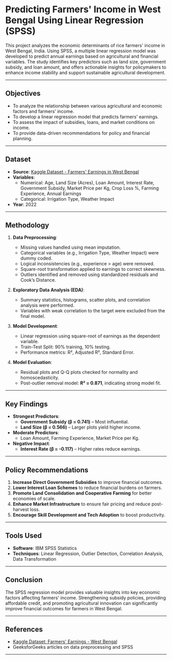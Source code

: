 #  Predicting Farmers' Income in West Bengal Using Linear Regression (SPSS)

This project analyzes the economic determinants of rice farmers' income in West Bengal, India. Using SPSS, a multiple linear regression model was developed to predict annual earnings based on agricultural and financial variables. The study identifies key predictors such as land size, government subsidy, and loan amount, and offers actionable insights for policymakers to enhance income stability and support sustainable agricultural development.

---

##  Objectives

- To analyze the relationship between various agricultural and economic factors and farmers' income.
- To develop a linear regression model that predicts farmers' earnings.
- To assess the impact of subsidies, loans, and market conditions on income.
- To provide data-driven recommendations for policy and financial planning.

---

##  Dataset

- **Source**: [Kaggle Dataset - Farmers' Earnings in West Bengal](https://www.kaggle.com/datasets/renuprasad/farmers-earnings-westbengal)
- **Variables**:
  - Numerical: Age, Land Size (Acres), Loan Amount, Interest Rate, Government Subsidy, Market Price per Kg, Crop Loss %, Farming Experience, Annual Earnings
  - Categorical: Irrigation Type, Weather Impact
- **Year**: 2022

---

##  Methodology

1. **Data Preprocessing**:
   - Missing values handled using mean imputation.
   - Categorical variables (e.g., Irrigation Type, Weather Impact) were dummy coded.
   - Logical inconsistencies (e.g., experience > age) were removed.
   - Square-root transformation applied to earnings to correct skewness.
   - Outliers identified and removed using standardized residuals and Cook’s Distance.

2. **Exploratory Data Analysis (EDA)**:
   - Summary statistics, histograms, scatter plots, and correlation analysis were performed.
   - Variables with weak correlation to the target were excluded from the final model.

3. **Model Development**:
   - Linear regression using square-root of earnings as the dependent variable.
   - Train-Test Split: 90% training, 10% testing.
   - Performance metrics: R², Adjusted R², Standard Error.

4. **Model Evaluation**:
   - Residual plots and Q-Q plots checked for normality and homoscedasticity.
   - Post-outlier removal model: **R² = 0.871**, indicating strong model fit.

---

##  Key Findings

- **Strongest Predictors**:
  - **Government Subsidy (β = 0.741)** – Most influential.
  - **Land Size (β = 0.566)** – Larger plots yield higher income.
- **Moderate Predictors**:
  - Loan Amount, Farming Experience, Market Price per Kg.
- **Negative Impact**:
  - **Interest Rate (β = -0.117)** – Higher rates reduce earnings.

---

##  Policy Recommendations

1. **Increase Direct Government Subsidies** to improve financial outcomes.
2. **Lower Interest Loan Schemes** to reduce financial burdens on farmers.
3. **Promote Land Consolidation and Cooperative Farming** for better economies of scale.
4. **Enhance Market Infrastructure** to ensure fair pricing and reduce post-harvest loss.
5. **Encourage Skill Development and Tech Adoption** to boost productivity.

---

##  Tools Used

- **Software**: IBM SPSS Statistics
- **Techniques**: Linear Regression, Outlier Detection, Correlation Analysis, Data Transformation

---

##  Conclusion

The SPSS regression model provides valuable insights into key economic factors affecting farmers' income. Strengthening subsidy policies, providing affordable credit, and promoting agricultural innovation can significantly improve financial outcomes for farmers in West Bengal.

---

##  References

- [Kaggle Dataset: Farmers' Earnings - West Bengal](https://www.kaggle.com/datasets/renuprasad/farmers-earnings-westbengal)
- GeeksforGeeks articles on data preprocessing and SPSS

---


